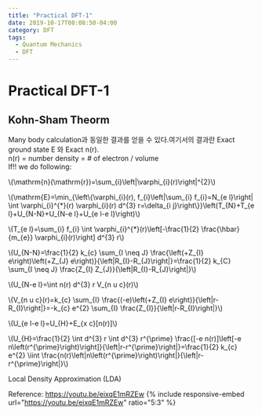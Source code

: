 ```yaml
---
title: "Practical DFT-1"
date: 2019-10-17T08:08:50-04:00
category: DFT
tags:
  - Quantum Mechanics
  - DFT
---
```


# Practical DFT-1

## Kohn-Sham Theorm

Many body calculation과 동일한 결과를 얻을 수 있다.여기서의 결과란 Exact ground state E 와 Exact n(r).  
n(r) = number density = # of electron / volume  
If!! we do following:  
<p><span class="math inline">\(\mathrm{n}(\mathrm{r})=\sum_{i}\left|\varphi_{i}(r)\right|^{2}\)</span></p>

<p><span class="math inline">\(\mathrm{E}=\min_{\left\{\varphi_{i}(r), f_{i}\left|\sum_{i} f_{i}=N_{e l}\right| \int \varphi_{i}^{*}(r) \varphi_{i}(r) d^{3} r=\delta_{i j}\right\}}\left(T_{N}+T_{e l}+U_{N-N}+U_{N-e l}+U_{e l-e l}\right)\)</span></p>

<p><span class="math inline">\(T_{e l}=\sum_{i} f_{i} \int \varphi_{i}^{*}(r)\left[-\frac{1}{2} \frac{\hbar}{m_{e}} \varphi_{i}(r)\right] d^{3} r\)</span></p>

<p><span class="math inline">\(U_{N-N}=\frac{1}{2} k_{c} \sum_{I \neq J} \frac{\left(+Z_{I} e\right)\left(+Z_{J} e\right)}{\left|R_{I}-R_{J}\right|}=\frac{1}{2} k_{C} \sum_{I \neq J} \frac{Z_{I} Z_{J}}{\left|R_{I}-R_{J}\right|}\)</span></p>

<p><span class="math inline">\(U_{N-e l}=\int n(r) d^{3} r V_{n u c}(r)\)</span></p>

<p><span class="math inline">\(V_{n u c}(r)=k_{c} \sum_{I} \frac{(-e)\left(+Z_{I} e\right)}{\left|r-R_{I}\right|}=-k_{c} e^{2} \sum_{I} \frac{Z_{I}}{\left|r-R_{I}\right|}\)</span></p>

<p><span class="math inline">\(U_{e l-e l}=U_{H}+E_{x c}[n(r)]\)</span></p>

<p><span class="math inline">\(U_{H}=\frac{1}{2} \int d^{3} r \int d^{3} r^{\prime} \frac{[-e n(r)]\left[-e n\left(r^{\prime}\right)\right]}{\left|r-r^{\prime}\right|}=\frac{1}{2} k_{c} e^{2} \iint \frac{n(r)\left|n\left(r^{\prime}\right)\right|}{\left|r-r^{\prime}\right|}\)</span></p>


Local Density Approximation (LDA)



Reference: https://youtu.be/eixqE1mRZEw
{% include responsive-embed url="https://youtu.be/eixqE1mRZEw" ratio="5:3" %}


